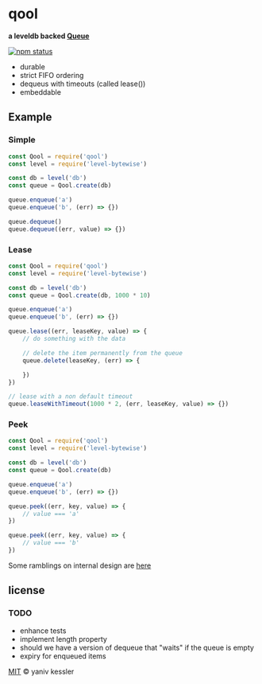 # qool

**a leveldb backed [Queue](https://en.wikipedia.org/wiki/Queue_(abstract_data_type))**

[![npm status](http://img.shields.io/npm/v/qool.svg?style=flat-square)](https://www.npmjs.org/package/qool) 

- durable
- strict FIFO ordering
- dequeus with timeouts (called lease())
- embeddable

## Example

### Simple
```javascript
const Qool = require('qool')
const level = require('level-bytewise')

const db = level('db')
const queue = Qool.create(db)

queue.enqueue('a')
queue.enqueue('b', (err) => {})

queue.dequeue()
queue.dequeue((err, value) => {})
```

### Lease
```javascript
const Qool = require('qool')
const level = require('level-bytewise')

const db = level('db')
const queue = Qool.create(db, 1000 * 10)

queue.enqueue('a')
queue.enqueue('b', (err) => {})

queue.lease((err, leaseKey, value) => {
    // do something with the data

    // delete the item permanently from the queue
    queue.delete(leaseKey, (err) => {

    })
})

// lease with a non default timeout
queue.leaseWithTimeout(1000 * 2, (err, leaseKey, value) => {})
```

### Peek
```javascript
const Qool = require('qool')
const level = require('level-bytewise')

const db = level('db')
const queue = Qool.create(db)

queue.enqueue('a')
queue.enqueue('b', (err) => {})

queue.peek((err, key, value) => {
    // value === 'a'
})

queue.peek((err, key, value) => {
    // value === 'b'
})
```

Some ramblings on internal design are [here](./notes.md)

## license

### TODO
- enhance tests
- implement length property
- should we have a version of dequeue that "waits" if the queue is empty
- expiry for enqueued items

[MIT](http://opensource.org/licenses/MIT) © yaniv kessler
